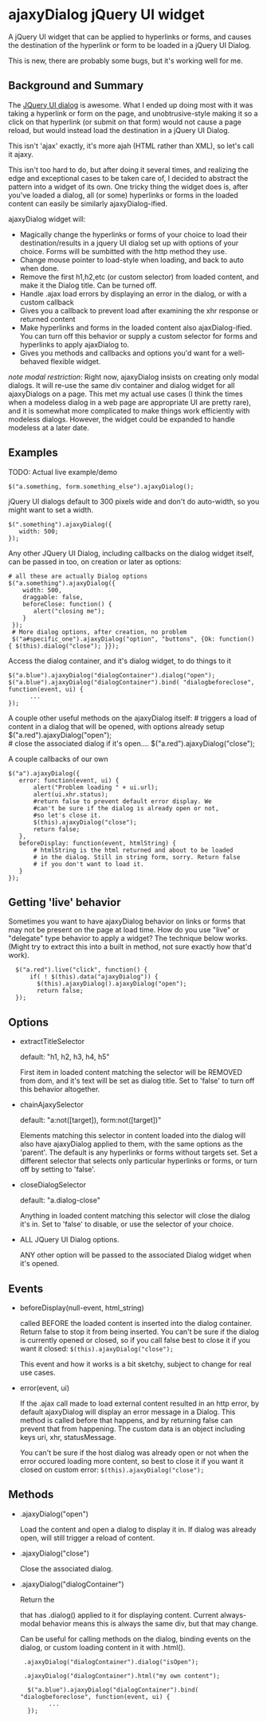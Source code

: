 # ajaxyDialog jQuery UI widget

A jQuery UI widget that can be applied to hyperlinks or forms, and causes the destination of the hyperlink or form to be loaded in a jQuery UI Dialog. 

This is new, there are probably some bugs, but it's working well for me. 

## Background and Summary

The [JQuery UI dialog](http://jqueryui.com/demos/dialog/) is awesome. What I ended up doing most with it was taking a hyperlink or form on the page, and unobtrusive-style making it so a click on that hyperlink (or submit on that form) would not cause a page reload, but would instead load the destination in a jQuery UI Dialog. 

This isn't 'ajax' exactly, it's more ajah (HTML rather than XML), so let's call it ajaxy. 

This isn't too hard to do, but after doing it several times, and realizing the edge and exceptional cases to be taken care of, I decided to abstract the pattern into a widget of its own. One tricky thing the widget does is, after you've loaded a dialog, all (or some) hyperlinks or forms in the loaded content can easily be similarly ajaxyDialog-ified. 

ajaxyDialog widget will:

* Magically change the hyperlinks or forms of your choice to load their destination/results in a jquery UI dialog set up with options of your choice. Forms will be sumbitted with the http method they use. 
* Change mouse pointer to load-style when loading, and back to auto when done. 
* Remove the first h1,h2,etc (or custom selector) from loaded content, and make it the Dialog title. Can be turned off. 
* Handle .ajax load errors by displaying an error in the dialog, or with a custom callback
* Gives you a callback to prevent load after examining the xhr response or returned content
* Make hyperlinks and forms in the loaded content also ajaxDialog-ified. You can turn off this behavior or supply a custom selector for forms and hyperlinks to apply ajaxDialog to. 
* Gives you methods and callbacks and options you'd want for a well-behaved flexible widget. 

*note modal restriction*: Right now, ajaxyDialog insists on creating only modal dialogs. It will re-use the same div container and dialog widget for all ajaxyDialogs on a page. This met my actual use cases (I think the times when a modeless dialog in a web page are appropriate UI are pretty rare), and it is somewhat more complicated to make things work efficiently with modeless dialogs. However, the widget could be expanded to handle modeless at a later date. 


## Examples

TODO: Actual live example/demo

    $("a.something, form.something_else").ajaxyDialog();

jQuery UI dialogs default to 300 pixels wide and don't do auto-width, so you might want to set a width. 

    $(".something").ajaxyDialog({
       width: 500;
    });

Any other JQuery UI Dialog, including callbacks on the dialog widget itself, can be passed in too, on creation or later as options:
    
    # all these are actually Dialog options
    $("a.something").ajaxyDialog({
        width: 500,
        draggable: false,
        beforeClose: function() {
           alert("closing me");
        }
     });
     # More dialog options, after creation, no problem
     $("a#specific_one").ajaxyDialog("option", "buttons", {Ok: function() { $(this).dialog("close"); }});


Access the dialog container, and it's dialog widget, to do things to it

    $("a.blue").ajaxyDialog("dialogContainer").dialog("open");
    $("a.blue").ajaxyDialog("dialogContainer").bind( "dialogbeforeclose", function(event, ui) {
          ...
    });

A couple other useful methods on the ajaxyDialog itself:
    # triggers a load of content in a dialog that will be opened, with options already setup
    $("a.red").ajaxyDialog("open");  
    # close the associated dialog if it's open....
    $("a.red").ajaxyDialog("close");

A couple callbacks of our own

    $("a").ajaxyDialog({
       error: function(event, ui) {
           alert("Problem loading " + ui.url);
           alert(ui.xhr.status);
           #return false to prevent default error display. We
           #can't be sure if the dialog is already open or not,
           #so let's close it. 
           $(this).ajaxyDialog("close");
           return false;
       },
       beforeDisplay: function(event, htmlString) {
           # htmlString is the html returned and about to be loaded
           # in the dialog. Still in string form, sorry. Return false
           # if you don't want to load it. 
       }
    });

## Getting 'live' behavior

Sometimes you want to have ajaxyDialog behavior on links or forms that may not be present on the page at load time. How do you use "live" or "delegate" type behavior to apply a widget?  The technique below works. (Might try to extract this into a built in method, not sure exactly how that'd work). 

      $("a.red").live("click", function() {
          if( ! $(this).data("ajaxyDialog")) {            
            $(this).ajaxyDialog().ajaxyDialog("open");
            return false;
      });

## Options
  * extractTitleSelector
    
    default: "h1, h2, h3, h4, h5"

    First item in loaded content matching the selector will be REMOVED from dom, and it's text will be set as dialog    title. Set to 'false' to turn off this behavior altogether. 

  * chainAjaxySelector
    
    default: "a:not([target]), form:not([target])"

    Elements matching this selector in content loaded into the dialog will also have ajaxyDialog applied to them, with the same options as the 'parent'.  The default is any hyperlinks or forms without targets set.  Set a different selector that selects only particular hyperlinks or forms, or turn off by setting to 'false'. 

  * closeDialogSelector
 
    default: "a.dialog-close"

    Anything in loaded content matching this selector will close the dialog it's in. Set to 'false' to disable, or use the selector of your choice. 

  * ALL JQuery UI Dialog options.  

    ANY other option will be passed to the associated Dialog widget when it's opened. 

## Events

 * beforeDisplay(null-event, html_string)

   called BEFORE the loaded content is inserted into the dialog container. Return false to stop it from being inserted. You can't be sure if the dialog is currently opened or closed, so if you call false best to close it if you want it closed:   `$(this).ajaxyDialog("close");`

   This event and how it works is a bit sketchy, subject to change for real use cases. 

 * error(event, ui)
  
   If the .ajax call made to load external content resulted in an http error, by default ajaxyDialog will display an error message in a Dialog.  This method is called before that happens, and by returning false can prevent that from happening.  The custom data is an object including keys uri, xhr, statusMessage. 

   You can't be sure if the host dialog was already open or not when the error occured loading more content, so best to close it if you want it closed on custom error:  `$(this).ajaxyDialog("close");`

## Methods

  * .ajaxyDialog("open")

    Load the content and open a dialog to display it in. If dialog was already open, will still trigger a reload of content. 

  * .ajaxyDialog("close")

    Close the associated dialog. 

  * .ajaxyDialog("dialogContainer")

    Return the <div> that has .dialog() applied to it for displaying content. Current always-modal behavior means this is always the same div, but that may change.  

    Can be useful for calling methods on the dialog, binding events on the dialog, or custom loading content in it with .html(). 

         .ajaxyDialog("dialogContainer").dialog("isOpen");

         .ajaxyDialog("dialogContainer").html("my own content");

          $("a.blue").ajaxyDialog("dialogContainer").bind( "dialogbeforeclose", function(event, ui) {
                ...
          });

